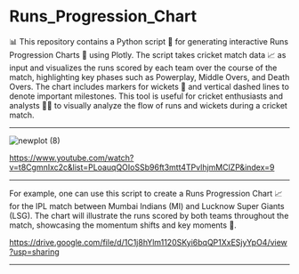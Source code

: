 # Runs_Progression_Chart

📊 This repository contains a Python script 🐍 for generating interactive Runs Progression Charts 🏏 using Plotly. The script takes cricket match data 📈 as input and visualizes the runs scored by each team over the course of the match, highlighting key phases such as Powerplay, Middle Overs, and Death Overs. The chart includes markers for wickets 🎯 and vertical dashed lines to denote important milestones. This tool is useful for cricket enthusiasts and analysts 🧑‍🔬 to visually analyze the flow of runs and wickets during a cricket match.

-----------------------------------------------------------------------------------------------------------------------------------------------------




![newplot (8)](https://github.com/GaneshPatilDS/Runs_Progression_Chart/assets/123234894/18d5a0d4-d430-4a1f-a236-6f34d346e19f)






https://www.youtube.com/watch?v=t8CgmnIxc2c&list=PLoauqQOIoSSb96ft3mtt4TPvlhjmMClZP&index=9

----------------------------------------------------------------------------------------------------------------------------------------------------

For example, one can use this script to create a Runs Progression Chart 📈 for the IPL match between Mumbai Indians (MI) and Lucknow Super Giants (LSG). The chart will illustrate the runs scored by both teams throughout the match, showcasing the momentum shifts and key moments 🏏.


https://drive.google.com/file/d/1C1j8hYlm1120SKyi6bqQP1XxESjyYpO4/view?usp=sharing

-------------------------------------------------------------------------------------------------------------------------------------------------------
